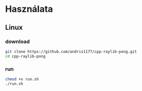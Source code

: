 # Használata

## Linux

### download
``` bash
git clone https://github.com/andris1177/cpp-raylib-pong.git
cd cpp-raylib-pong
```

### run
``` bash
chmod +x run.sh
./run.sh
```
